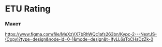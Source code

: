 # ETU Rating
### Макет
https://www.figma.com/file/MeXzVX7bRhWQc1afs263bn/Курс-2---NextJS-(Copy)?type=design&node-id=0-1&mode=design&t=IfyLL6sToCHsDzZk-0
